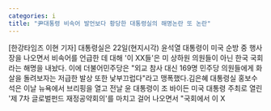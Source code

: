 ```yaml
---
categories: i
title: "尹대통령 비속어 발언보다 황당한 대통령실의 해명논란 또 논란"
---
```

[한강타임즈 이현 기자] 대통령실은 22일(현지시각) 윤석열 대통령이 미국 순방 중 행사장을 나오면서 비속어를 언급한 데 대해 &#39;이 XX들&#39;은 미 상하원 의원들이 아닌 한국 국회라는 해명을 내놨다. 이에 더불어민주당은 "외교 참사 대신 169명 민주당 의원들에게 화살을 돌려보자는 저급한 발상 또한 낯부끄럽다"라고 맹폭했다.김은혜 대통령실 홍보수석은 이날 뉴욕에서 브리핑을 열고 전날 윤 대통령이 조 바이든 미국 대통령 주최로 열린 &#39;제 7차 글로벌펀드 재정공약회의&#39;를 마치고 걸어 나오면서 "국회에서 이 X